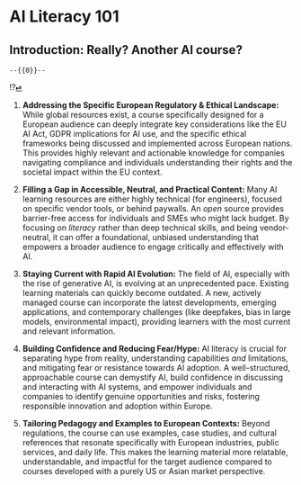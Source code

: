 <!--
version:  0.0.1

author:   Sebastian Schroen



icon:     img/logo_small.png
language: en



mode:     Presentation

repository: https://github.com/LiaScript/docs


translateWithGoogle: false


-->

# AI Literacy 101

## Introduction: Really? Another AI course?

    --{{0}}--
!?[⏯](vid/Intro_Emily.mp4)


1.  **Addressing the Specific European Regulatory & Ethical Landscape:** While global resources exist, a course specifically designed for a European audience can deeply integrate key considerations like the EU AI Act, GDPR implications for AI use, and the specific ethical frameworks being discussed and implemented across European nations. This provides highly relevant and actionable knowledge for companies navigating compliance and individuals understanding their rights and the societal impact within the EU context.

2. **Filling a Gap in Accessible, Neutral, and Practical Content:** Many AI learning resources are either highly technical (for engineers), focused on specific vendor tools, or behind paywalls. An *open* source provides barrier-free access for individuals and SMEs who might lack budget. By focusing on *literacy* rather than deep technical skills, and being vendor-neutral, it can offer a foundational, unbiased understanding that empowers a broader audience to engage critically and effectively with AI.

3. **Staying Current with Rapid AI Evolution:** The field of AI, especially with the rise of generative AI, is evolving at an unprecedented pace. Existing learning materials can quickly become outdated. A new, actively managed course can incorporate the latest developments, emerging applications, and contemporary challenges (like deepfakes, bias in large models, environmental impact), providing learners with the most current and relevant information.

4.  **Building Confidence and Reducing Fear/Hype:** AI literacy is crucial for separating hype from reality, understanding capabilities *and* limitations, and mitigating fear or resistance towards AI adoption. A well-structured, approachable course can demystify AI, build confidence in discussing and interacting with AI systems, and empower individuals and companies to identify genuine opportunities and risks, fostering responsible innovation and adoption within Europe.

5.  **Tailoring Pedagogy and Examples to European Contexts:** Beyond regulations, the course can use examples, case studies, and cultural references that resonate specifically with European industries, public services, and daily life. This makes the learning material more relatable, understandable, and impactful for the target audience compared to courses developed with a purely US or Asian market perspective.

